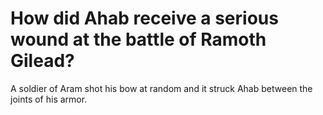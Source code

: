 # How did Ahab receive a serious wound at the battle of Ramoth Gilead?

A soldier of Aram shot his bow at random and it struck Ahab between the joints of his armor.
